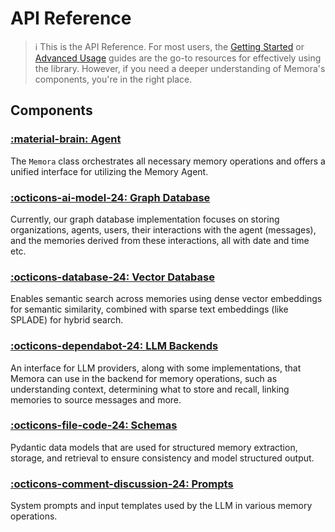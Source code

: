 # API Reference

> :information_source: This is the API Reference. For most users, the [Getting Started](getting_started.md) or [Advanced Usage](advanced_usage.md) guides are the go-to resources for effectively using the library. However, if you need a deeper understanding of Memora's components, you're in the right place.

## Components

### [:material-brain: Agent](agent/memora.md)
The `Memora` class orchestrates all necessary memory operations and offers a unified interface for utilizing the Memory Agent.

### [:octicons-ai-model-24: Graph Database](graph_db/base.md)
Currently, our graph database implementation focuses on storing organizations, agents, users, their interactions with the agent (messages), and the memories derived from these interactions, all with date and time etc.

### [:octicons-database-24: Vector Database](vector_db/base.md)
Enables semantic search across memories using dense vector embeddings for semantic similarity, combined with sparse text embeddings (like SPLADE) for hybrid search.

### [:octicons-dependabot-24: LLM Backends](llm_backends/base.md)
An interface for LLM providers, along with some implementations, that Memora can use in the backend for memory operations, such as understanding context, determining what to store and recall, linking memories to source messages and more.

### [:octicons-file-code-24: Schemas](schema/extraction.md)
Pydantic data models that are used for structured memory extraction, storage, and retrieval to ensure consistency and model structured output.

### [:octicons-comment-discussion-24: Prompts](prompts/extraction.md)
System prompts and input templates used by the LLM in various memory operations.